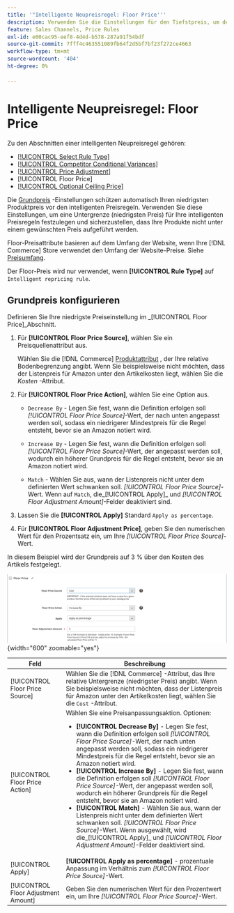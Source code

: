 ```yaml
---
title: '"Intelligente Neupreisregel: Floor Price'''
description: Verwenden Sie die Einstellungen für den Tiefstpreis, um den niedrigsten Preis für eine intelligente Preisregel zur Verwaltung Ihrer Amazon-Auflistungen zu ermitteln.
feature: Sales Channels, Price Rules
exl-id: e00cac95-eef8-4d4d-b578-287a91f54bdf
source-git-commit: 7fff4c463551089fb64f2d5bf7bf23f272ce4663
workflow-type: tm+mt
source-wordcount: '404'
ht-degree: 0%

---
```


# Intelligente Neupreisregel: Floor Price

Zu den Abschnitten einer intelligenten Neupreisregel gehören:

- [[!UICONTROL Select Rule Type]](./intelligent-repricing-rules.md)
- [[!UICONTROL Competitor Conditional Variances]](./competitor-conditional-variances.md)
- [[!UICONTROL Price Adjustment]](./price-adjustment.md)
- [!UICONTROL Floor Price]
- [[!UICONTROL Optional Ceiling Price]](./optional-ceiling-price.md)

Die [Grundpreis](./floor-price.md) -Einstellungen schützen automatisch Ihren niedrigsten Produktpreis vor den intelligenten Preisregeln. Verwenden Sie diese Einstellungen, um eine Untergrenze (niedrigsten Preis) für Ihre intelligenten Preisregeln festzulegen und sicherzustellen, dass Ihre Produkte nicht unter einem gewünschten Preis aufgeführt werden.

Floor-Preisattribute basieren auf dem Umfang der Website, wenn Ihre [!DNL Commerce] Store verwendet den Umfang der Website-Preise. Siehe [Preisumfang](./price-scope.md).

Der Floor-Preis wird nur verwendet, wenn **[!UICONTROL Rule Type]** auf `Intelligent repricing rule`.

## Grundpreis konfigurieren

Definieren Sie Ihre niedrigste Preiseinstellung im _[!UICONTROL Floor Price]_Abschnitt.

1. Für **[!UICONTROL Floor Price Source]**, wählen Sie ein Preisquellenattribut aus.

   Wählen Sie die [!DNL Commerce] [Produktattribut](https://experienceleague.adobe.com/docs/commerce-admin/catalog/product-attributes/product-attributes.html) , der Ihre relative Bodenbegrenzung angibt. Wenn Sie beispielsweise nicht möchten, dass der Listenpreis für Amazon unter den Artikelkosten liegt, wählen Sie die *Kosten* -Attribut.

1. Für **[!UICONTROL Floor Price Action]**, wählen Sie eine Option aus.

   - `Decrease By` - Legen Sie fest, wann die Definition erfolgen soll _[!UICONTROL Floor Price Source]_-Wert, der nach unten angepasst werden soll, sodass ein niedrigerer Mindestpreis für die Regel entsteht, bevor sie an Amazon notiert wird.

   - `Increase By` - Legen Sie fest, wann die Definition erfolgen soll _[!UICONTROL Floor Price Source]_-Wert, der angepasst werden soll, wodurch ein höherer Grundpreis für die Regel entsteht, bevor sie an Amazon notiert wird.

   - `Match` - Wählen Sie aus, wann der Listenpreis nicht unter dem definierten Wert schwanken soll. _[!UICONTROL Floor Price Source]_-Wert. Wenn auf `Match`, die_[!UICONTROL Apply]_ und _[!UICONTROL Floor Adjustment Amount]_-Felder deaktiviert sind.

1. Lassen Sie die **[!UICONTROL Apply]** Standard `Apply as percentage`.

1. Für **[!UICONTROL Floor Adjustment Price]**, geben Sie den numerischen Wert für den Prozentsatz ein, um Ihre _[!UICONTROL Floor Price Source]_-Wert.

In diesem Beispiel wird der Grundpreis auf 3 % über den Kosten des Artikels festgelegt.

![Beispiel einer intelligenten Neupreisregel - Grundpreis](assets/ob-intelligent-pricde-rule-floor-price.png){width="600" zoomable="yes"}

| Feld | Beschreibung |
|--------------------------------------|---------------------------------------------------------------------------------------------------------------------------------------------------------------------------------------------------------------------------------------------------------------------------------------------------------------------------------------------------------------------------------------------------------------------------------------------------------------------------------------------------------------------------------------------------------------------------------------------------------------------------------------------------------------------------------------------------------------------------------------|
| [!UICONTROL Floor Price Source] | Wählen Sie die [!DNL Commerce] -Attribut, das Ihre relative Untergrenze (niedrigster Preis) angibt. Wenn Sie beispielsweise nicht möchten, dass der Listenpreis für Amazon unter den Artikelkosten liegt, wählen Sie die `Cost` -Attribut. |
| [!UICONTROL Floor Price Action] | Wählen Sie eine Preisanpassungsaktion. Optionen:<ul><li>**[!UICONTROL Decrease By]** - Legen Sie fest, wann die Definition erfolgen soll _[!UICONTROL Floor Price Source]_-Wert, der nach unten angepasst werden soll, sodass ein niedrigerer Mindestpreis für die Regel entsteht, bevor sie an Amazon notiert wird.</li><li>**[!UICONTROL Increase By]** - Legen Sie fest, wann die Definition erfolgen soll _[!UICONTROL Floor Price Source]_-Wert, der angepasst werden soll, wodurch ein höherer Grundpreis für die Regel entsteht, bevor sie an Amazon notiert wird.</li><li>**[!UICONTROL Match]** - Wählen Sie aus, wann der Listenpreis nicht unter dem definierten Wert schwanken soll. _[!UICONTROL Floor Price Source]_-Wert. Wenn ausgewählt, wird die_[!UICONTROL Apply]_ und _[!UICONTROL Floor Adjustment Amount]_-Felder deaktiviert sind.</li></ul> |
| [!UICONTROL Apply] | **[!UICONTROL Apply as percentage]** - prozentuale Anpassung im Verhältnis zum _[!UICONTROL Floor Price Source]_-Wert. |
| [!UICONTROL Floor Adjustment Amount] | Geben Sie den numerischen Wert für den Prozentwert ein, um Ihre _[!UICONTROL Floor Price Source]_-Wert. |
